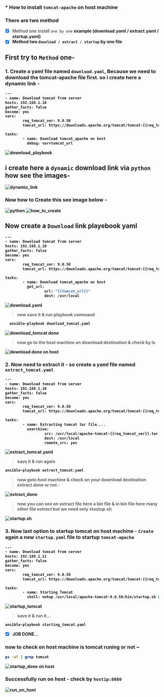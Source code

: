### * How to install `tomcat-apache` on host machine

### There are two method 
- [x] Method one install `one by one` <b>example<b> (download.yaml / extract.yaml / startup.yaml)
- [x] Method two `download / extract / startup` by one file 
## First try to `Method` one-
  ### 1. Create a yaml file named `download.yaml`, Because we need to download the tomcat-apache file first. so i create here a dynamic link -
  ```bash
  ---
- name: Download tomcat from server
  hosts: 192.168.1.10
  gather_facts: false
  become: yes
  vars:
          req_tomcat_ver: 9.0.50
          tomcat_url: https://downloads.apache.org/tomcat/tomcat-{{req_tomcat_ver.split('.')[0]}}/v{{req_tomcat_ver}}/bin/apache-tomcat-{{req_tomcat_ver}}.tar.gz
  
  tasks:
          - name: Download tomcat_apache on host
            debug: var=tomcat_url

  ```
  ![download_playbook](https://github.com/irezaul/Ansible/blob/main/Tomcat%20install%20task/ansible%20download%20link%20playbook.png)
  ## i create here a `dynamic` download link via `python` how see the images- 
  ![dynamic_link](https://github.com/irezaul/Ansible/blob/main/Tomcat%20install%20task/dynamic%20link%20generate.png)
  
  ###  Now how to Create this see image below -
  ![python](https://github.com/irezaul/Ansible/blob/main/Tomcat%20install%20task/pyhton%20lang.png)
  ![how_to_create](https://github.com/irezaul/Ansible/blob/main/Tomcat%20install%20task/how%20to%20create%20tomcat%20download%20link.png)
  
  ##  Now create a `Download` link playebook yaml
  ```bash
  ---
- name: Download tomcat from server
  hosts: 192.168.1.10
  gather_facts: false
  become: yes
  vars:
          req_tomcat_ver: 9.0.50
          tomcat_url: https://downloads.apache.org/tomcat/tomcat-{{req_tomcat_ver.split('.')[0]}}/v{{req_tomcat_ver}}/bin/apache-tomcat-{{req_tomcat_ver}}.tar.gz
  
  tasks:
          - name: Download tomcat_apache on host
            get_url:
                    url: "{{tomcat_url}}"
                    dest: /usr/local
```
![download.yaml](https://github.com/irezaul/Ansible/blob/main/Tomcat%20install%20task/tomcat%20download%20extract%20%26%20startup/show%20tomcat%20link%20by%20dynamic.png)
 > now save it & run playbook command
```bash
  ansible-playbook download_tomcat.yaml
  ```
  ![download_tomcat done](https://github.com/irezaul/Ansible/blob/main/Tomcat%20install%20task/tomcat%20download%20extract%20%26%20startup/tomcat%20dowload%20.png)
  > now go to the host machine on download destination & check by ls
  
  ![download done on host](https://github.com/irezaul/Ansible/blob/main/Tomcat%20install%20task/tomcat%20download%20extract%20%26%20startup/tomcat%20download%20done.png)
  
  ### 2. Now need to extract it - so create a yaml file named `extract_tomcat.yaml`
  ```bash
  ---
- name: Download tomcat from server
  hosts: 192.168.1.10
  gather_facts: false
  become: yes
  vars:
          req_tomcat_ver: 9.0.50
          tomcat_url: https://downloads.apache.org/tomcat/tomcat-{{req_tomcat_ver.split('.')[0]}}/v{{req_tomcat_ver}}/bin/apache-tomcat-{{req_tomcat_ver}}.tar.gz

  tasks:
          - name: Extracting tomcat tar file....
            unarchive:
                    src: /usr/local/apache-tomcat-{{req_tomcat_ver}}.tar.gz
                    dest: /usr/local
                    remote_src: yes
  ```
  ![extract_tomcat.yaml](https://github.com/irezaul/Ansible/blob/main/Tomcat%20install%20task/tomcat%20download%20extract%20%26%20startup/tomcat%20extract%20yaml.png)
  
  > save it & run again 
  ```bash
  ansible-playbook extract_tomcat.yaml
  ```
  > now goto host machine & check on your download destination extract done or not -
  
  ![extract_done](https://github.com/irezaul/Ansible/blob/main/Tomcat%20install%20task/tomcat%20download%20extract%20%26%20startup/tomcat%20extract%20done.png)
  
  > now you can see on extract file here a bin file & in bin file here many other file extract but we need only stastup.sh
  
  ![startup.sh](https://github.com/irezaul/Ansible/blob/main/Tomcat%20install%20task/tomcat%20download%20extract%20%26%20startup/host%20tomcat%20bin.png)
  
  ### 3. Now last option to startup tomcat on host machine - `Create` again a new `startup.yaml` file to startup `tomcat-apache`
  ```bash
  ---
- name: Download tomcat from server
  hosts: 192.168.1.11
  gather_facts: false
  become: yes
  vars:
          req_tomcat_ver: 9.0.50
          tomcat_url: https://downloads.apache.org/tomcat/tomcat-{{req_tomcat_ver.split('.')[0]}}/v{{req_tomcat_ver}}/bin/apache-tomcat-{{req_tomcat_ver}}.tar.gz

  tasks:
          - name: Starting Tomcat
            shell: nohup /usr/local/apache-tomcat-9.0.50/bin/startup.sh &
  ```
  ![startup_tomcat](https://github.com/irezaul/Ansible/blob/main/Tomcat%20install%20task/tomcat%20download%20extract%20%26%20startup/starting%20tomcat%20yaml.png)
  
  > save it & run it...
  ```bash
  ansible-playbook starting_tomcat.yaml
  ```
  - [x] JOB DONE...
  
  ### now to check on host machine is tomcat runing or not ~
  ```bash
  ps -ef | grep tomcat
  ```
  ![startup_done on host](https://github.com/irezaul/Ansible/blob/main/Tomcat%20install%20task/tomcat%20download%20extract%20%26%20startup/tomcat%20run%20successfully.png)
  
  ### Successfully run on host - check by `hostip:8080`
  ![run_on_host](https://github.com/irezaul/Ansible/blob/main/Tomcat%20install%20task/tomcat%20download%20extract%20%26%20startup/successfully%20run%20on%20host.png)
  
